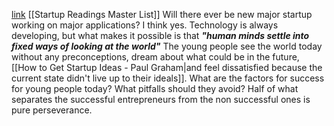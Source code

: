 [link](https://www.youtube.com/watch?v=M6Oxl5dAnR0&t=4253s)
[[Startup Readings Master List]]
Will there ever be new major startup working on major applications?
	I think yes. Technology is always developing, but what makes it possible is that ***"human minds settle into fixed ways of looking at the world"***
	The young people see the world today without any preconceptions, dream about what could be in the future, [[How to Get Startup Ideas - Paul Graham|and feel dissatisfied because the current state didn't live up to their ideals]].
What are the factors for success for young people today? What pitfalls should they avoid?
	Half of what separates the successful entrepreneurs from the non successful ones is pure perseverance. 